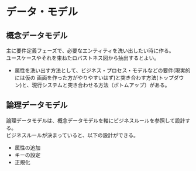 # データ・モデル

## 概念データモデル
主に要件定義フェーズで、必要なエンティティを洗い出したい時に作る。  
ユースケースやそれを束ねたロバストネス図から抽出するとよい。  
* 属性を洗い出す方法として、ビジネス・プロセス・モデルなどの要件(現実的には仮の
画面を作った方がやりやすいはず)と突き合わす方法(トップダウン)と、現行システムと突き合わせる方法（ボトムアップ）がある。  

## 論理データモデル
論理データモデルは、概念データモデルを軸にビジネスルールを参照して設計する。  
ビジネスルールが決まっていると、以下の設計ができる。  
* 属性の追加
* キーの設定
* 正規化